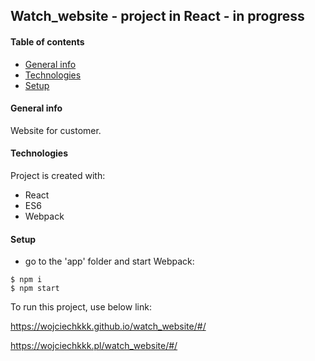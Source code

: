 ## Watch_website - project in React - in progress
#### Table of contents
* [General info](#general-info)
* [Technologies](#technologies)
* [Setup](#setup)

#### General info
Website for customer. 

	
#### Technologies
Project is created with:
* React
* ES6
* Webpack
	
#### Setup

- go to the 'app' folder and start Webpack:
```
$ npm i
$ npm start
```

To run this project, use below link:

https://wojciechkkk.github.io/watch_website/#/

https://wojciechkkk.pl/watch_website/#/
